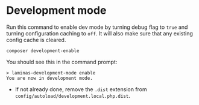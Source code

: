 # Development mode

Run this command to enable dev mode by turning debug flag to `true` and turning configuration caching to `off`.
It will also make sure that any existing config cache is cleared.

```shell
composer development-enable
```

You should see this in the command prompt:

```shell
> laminas-development-mode enable
You are now in development mode.
```

- If not already done, remove the `.dist` extension from `config/autoload/development.local.php.dist`.
